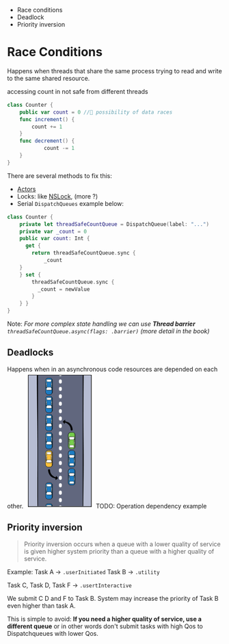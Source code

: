 * Race conditions  
* Deadlock  
* Priority inversion
# Race Conditions
Happens when threads that share the same process trying to read and write to the same shared resource.

accessing count in not safe from different threads
```Swift
class Counter {
	public var count = 0 //🔴 possibility of data races
	func increment() {
		count += 1
	}
	func decrement() {
			count -= 1
	}
}
```

There are several methods to fix this:
* [Actors](../Modern%Concurency/Actors.md) 
* Locks: like [NSLock](https://developer.apple.com/documentation/foundation/nslock), (more ?)
* Serial `DispatchQueues` example below:
```Swift
class Counter {
	private let threadSafeCountQueue = DispatchQueue(label: "...")
	private var _count = 0
	public var count: Int {
	  get {
	    return threadSafeCountQueue.sync {
			_count 
	}
	} set {
	    threadSafeCountQueue.sync {
	      _count = newValue
	    }
	} }
}
```
Note: *For more complex state handling we can use **Thread barrier** `threadSafeCountQueue.async(flags: .barrier)` (more detail in the book)*

## Deadlocks
Happens when in an asynchronous code resources are depended on each other.
![Deadlock Example](attachments/Deadlock.png)
TODO: Operation dependency example

## Priority inversion
> Priority inversion occurs when a queue with a lower quality of service is given higher system priority than a queue with a higher quality of service.

Example:
Task A -> `.userInitiated`
Task B -> `.utility`

Task C, Task D, Task F -> `.usertInteractive`

We submit C D and F to Task B. System may increase the priority of Task B even higher than task A.

This is simple to avoid: **If you need a higher quality of service, use a different queue**
or in other words don't submit tasks with high Qos to Dispatchqueues with lower Qos.